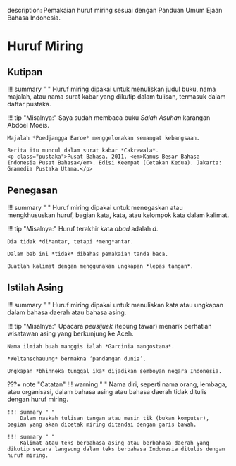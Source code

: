 description: Pemakaian huruf miring sesuai dengan Panduan Umum Ejaan Bahasa Indonesia.

# Huruf Miring

## Kutipan

!!! summary " "
    Huruf miring dipakai untuk menuliskan judul buku, nama majalah, atau nama surat kabar yang dikutip dalam tulisan, termasuk dalam daftar pustaka.

!!! tip "Misalnya:"
    Saya sudah membaca buku *Salah Asuhan* karangan Abdoel Moeis.

    Majalah *Poedjangga Baroe* menggelorakan semangat kebangsaan.

    Berita itu muncul dalam surat kabar *Cakrawala*.  
    <p class="pustaka">Pusat Bahasa. 2011. <em>Kamus Besar Bahasa Indonesia Pusat Bahasa</em>. Edisi Keempat (Cetakan Kedua). Jakarta: Gramedia Pustaka Utama.</p>

## Penegasan

!!! summary " "
    Huruf miring dipakai untuk menegaskan atau mengkhususkan huruf, bagian kata, kata, atau kelompok kata dalam kalimat.

!!! tip "Misalnya:"
    Huruf terakhir kata *abad* adalah *d*.

    Dia tidak *di*antar, tetapi *meng*antar.

    Dalam bab ini *tidak* dibahas pemakaian tanda baca.

    Buatlah kalimat dengan menggunakan ungkapan *lepas tangan*.

## Istilah Asing

!!! summary " "
    Huruf miring dipakai untuk menuliskan kata atau ungkapan dalam bahasa daerah atau bahasa asing.

!!! tip "Misalnya:"
    Upacara *peusijuek* (tepung tawar) menarik perhatian wisatawan asing yang berkunjung ke Aceh.

    Nama ilmiah buah manggis ialah *Garcinia mangostana*.

    *Weltanschauung* bermakna ‘pandangan dunia’.

    Ungkapan *bhinneka tunggal ika* dijadikan semboyan negara Indonesia.

???+ note "Catatan"
    !!! warning " "
        Nama diri, seperti nama orang, lembaga, atau organisasi, dalam bahasa asing atau bahasa daerah tidak ditulis dengan huruf miring.

    !!! summary " "
        Dalam naskah tulisan tangan atau mesin tik (bukan komputer), bagian yang akan dicetak miring ditandai dengan garis bawah.

    !!! summary " "
        Kalimat atau teks berbahasa asing atau berbahasa daerah yang dikutip secara langsung dalam teks berbahasa Indonesia ditulis dengan huruf miring.


